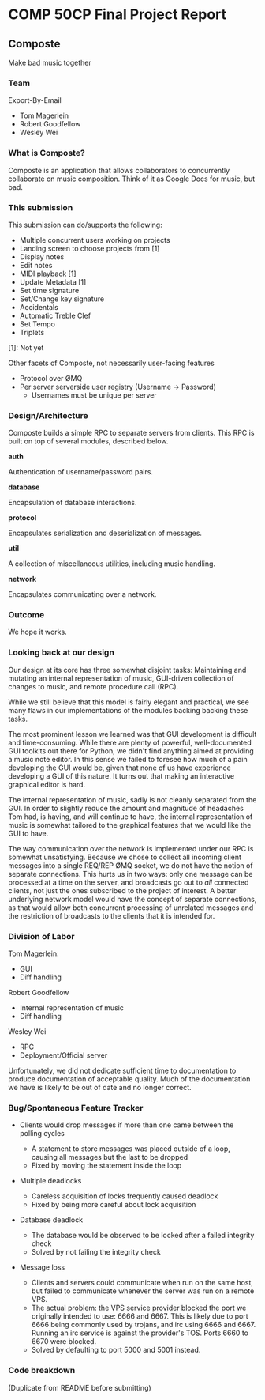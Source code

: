 # COMP 50CP Final Project Report

## Composte

Make bad music together

### Team

Export-By-Email

* Tom Magerlein
* Robert Goodfellow
* Wesley Wei

### What is Composte?

Composte is an application that allows collaborators to concurrently
collaborate on music composition. Think of it as Google Docs for music, but
bad.

### This submission

This submission can do/supports the following:

* Multiple concurrent users working on projects
* Landing screen to choose projects from [1]
* Display notes
* Edit notes
* MIDI playback [1]
* Update Metadata [1]
* Set time signature
* Set/Change key signature
* Accidentals
* Automatic Treble Clef
* Set Tempo
* Triplets

[1]: Not yet

Other facets of Composte, not necessarily user-facing features

* Protocol over ØMQ
* Per server serverside user registry (Username -> Password)
    * Usernames must be unique per server

### Design/Architecture

Composte builds a simple RPC to separate servers from clients. This RPC is
built on top of several modules, described below.

__auth__

Authentication of username/password pairs.

__database__

Encapsulation of database interactions.

__protocol__

Encapsulates serialization and deserialization of messages.

__util__

A collection of miscellaneous utilities, including music handling.

__network__

Encapsulates communicating over a network.

### Outcome

We hope it works.

### Looking back at our design

Our design at its core has three somewhat disjoint tasks: Maintaining and
mutating an internal representation of music, GUI-driven collection of changes
to music, and remote procedure call (RPC).

While we still believe that this model is fairly elegant and practical, we see
many flaws in our implementations of the modules backing backing these tasks.

The most prominent lesson we learned was that GUI development is difficult and
time-consuming. While there are plenty of powerful, well-documented GUI
toolkits out there for Python, we didn't find anything aimed at providing a
music note editor. In this sense we failed to foresee how much of a pain
developing the GUI would be, given that none of us have experience developing
a GUI of this nature. It turns out that making an interactive graphical editor
is hard.

The internal representation of music, sadly is not cleanly separated from the
GUI. In order to slightly reduce the amount and magnitude of headaches Tom
had, is having, and will continue to have, the internal representation of
music is somewhat tailored to the graphical features that we would like the
GUI to have.

The way communication over the network is implemented under our RPC is
somewhat unsatisfying. Because we chose to collect all incoming client
messages into a single REQ/REP ØMQ socket, we do not have the notion of
separate connections. This hurts us in two ways: only one message can be
processed at a time on the server, and broadcasts go out to _all_ connected
clients, not just the ones subscribed to the project of interest. A better
underlying network model would have the concept of separate connections, as
that would allow both concurrent processing of unrelated messages and the
restriction of broadcasts to the clients that it is intended for.

### Division of Labor

Tom Magerlein:
* GUI
* Diff handling

Robert Goodfellow
* Internal representation of music
* Diff handling

Wesley Wei
* RPC
* Deployment/Official server

Unfortunately, we did not dedicate sufficient time to documentation to produce
documentation of acceptable quality. Much of the documentation we have is
likely to be out of date and no longer correct.

### Bug/Spontaneous Feature Tracker

* Clients would drop messages if more than one came between the polling cycles
    * A statement to store messages was placed outside of a loop, causing all
      messages but the last to be dropped
    * Fixed by moving the statement inside the loop

* Multiple deadlocks
    * Careless acquisition of locks frequently caused deadlock
    * Fixed by being more careful about lock acquisition

* Database deadlock
    * The database would be observed to be locked after a failed integrity
      check
    * Solved by not failing the integrity check

* Message loss
    * Clients and servers could communicate when run on the same host, but
      failed to communicate whenever the server was run on a remote VPS.
    * The actual problem: the VPS service provider blocked the port we
      originally intended to use: 6666 and 6667. This is likely due to port
      6666 being commonly used by trojans, and irc using 6666 and 6667.
      Running an irc service is against the provider's TOS. Ports 6660 to 6670
      were blocked.
    * Solved by defaulting to port 5000 and 5001 instead.

### Code breakdown

(Duplicate from README before submitting)


